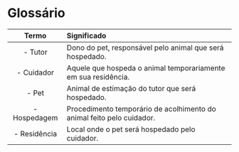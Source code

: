 # Glossário

| Termo | Significado |
| :-----------------: | :----------------- | 
| - Tutor |  Dono do pet, responsável pelo animal que será hospedado. |   
| - Cuidador |  Aquele que hospeda o animal temporariamente em sua residência. |   
| - Pet |    Animal de estimação do tutor que será hospedado. |   
| - Hospedagem |    Procedimento temporário de acolhimento do animal feito pelo cuidador. |   
| - Residência |      Local onde o pet será hospedado pelo cuidador. |   
